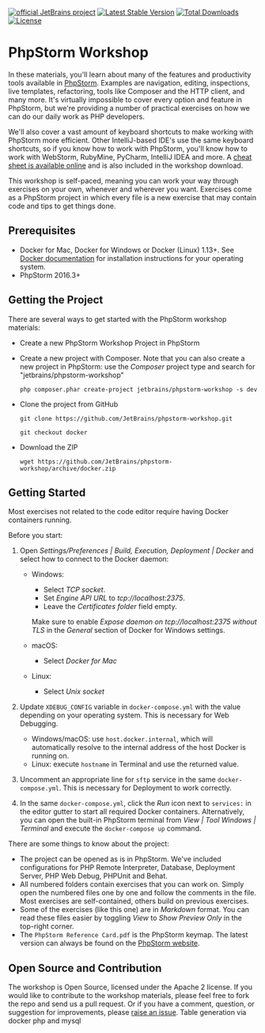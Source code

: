 [![official JetBrains project](http://jb.gg/badges/official.svg)](https://confluence.jetbrains.com/display/ALL/JetBrains+on+GitHub) [![Latest Stable Version](https://poser.pugx.org/jetbrains/phpstorm-workshop/v/stable.png)](https://packagist.org/packages/jetbrains/phpstorm-workshop) [![Total Downloads](https://poser.pugx.org/jetbrains/phpstorm-workshop/downloads.png)](https://packagist.org/packages/jetbrains/phpstorm-workshop) [![License](https://poser.pugx.org/jetbrains/phpstorm-workshop/license.png)](https://packagist.org/packages/jetbrains/phpstorm-workshop)

# PhpStorm Workshop

In these materials, you'll learn about many of the features and productivity tools available in [PhpStorm](http://www.jetbrains.com/phpstorm). Examples are navigation, editing, inspections, live templates, refactoring, tools like Composer and the HTTP client, and many more. It's virtually impossible to cover every option and feature in PhpStorm, but we're providing a number of practical exercises on how we can do our daily work as PHP developers.

We'll also cover a vast amount of keyboard shortcuts to make working with PhpStorm more efficient. Other IntelliJ-based IDE's use the same keyboard shortcuts, so if you know how to work with PhpStorm, you'll know how to work with WebStorm, RubyMine, PyCharm, IntelliJ IDEA and more. A [cheat sheet is available online](http://bit.ly/1Ni0XJ0) and is also included in the workshop download.

This workshop is self-paced, meaning you can work your way through exercises on your own, whenever and wherever you want. Exercises come as a PhpStorm project in which every file is a new exercise that may contain code and tips to get things done.

## Prerequisites

* Docker for Mac, Docker for Windows or Docker (Linux) 1.13+. See [Docker documentation](https://docs.docker.com/install/) for installation instructions for your operating system. 
* PhpStorm 2016.3+

## Getting the Project

There are several ways to get started with the PhpStorm workshop materials:

* Create a new PhpStorm Workshop Project in PhpStorm

* Create a new project with Composer. Note that you can also create a new project in PhpStorm: use the *Composer* project type and search for "jetbrains/phpstorm-workshop"

    `php composer.phar create-project jetbrains/phpstorm-workshop -s dev`

* Clone the project from GitHub

    `git clone https://github.com/JetBrains/phpstorm-workshop.git`
    
    `git checkout docker`

* Download the ZIP

    `wget https://github.com/JetBrains/phpstorm-workshop/archive/docker.zip`
    
## Getting Started

Most exercises not related to the code editor require having Docker containers running. 

Before you start:

1. Open *Settings/Preferences | Build, Execution, Deployment | Docker* and select how to connect to the Docker daemon:

    * Windows:  
        * Select *TCP socket*.
        * Set *Engine API URL* to *tcp://localhost:2375*.
        * Leave the *Certificates folder* field empty.
            
        Make sure to enable *Expose daemon on tcp://localhost:2375 without TLS* in the *General* section of Docker for Windows settings.
        
    * macOS: 
        
        * Select *Docker for Mac*
    
    * Linux:
        * Select *Unix socket*

2. Update `XDEBUG_CONFIG` variable in `docker-compose.yml` with the value depending on your operating system. This is necessary for Web Debugging.
    
    * Windows/macOS: use `host.docker.internal`, which will automatically resolve to the internal address of the host Docker is running on.
    * Linux: execute `hostname` in Terminal and use the returned value.

3. Uncomment an appropriate line for `sftp` service in the same `docker-compose.yml`. This is necessary for Deployment to work correctly.

4. In the same `docker-compose.yml`, click the *Run* icon next to `services:` in the editor gutter to start all required Docker containers. Alternatively, you can open the built-in PhpStorm terminal from *View | Tool Windows | Terminal* and execute the `docker-compose up` command.

There are some things to know about the project:

* The project can be opened as is in PhpStorm. We've included configurations for PHP Remote Interpreter, Database, Deployment Server, PHP Web Debug, PHPUnit and Behat.
* All numbered folders contain exercises that you can work on. Simply open the numbered files one by one and follow the comments in the file. Most exercises are self-contained, others build on previous exercises.
* Some of the exercises (like this one) are in *Markdown* format. You can read these files easier by toggling *View* to *Show Preview Only* in the top-right corner.
* The `PhpStorm Reference Card.pdf` is the PhpStorm keymap. The latest version can always be found on the [PhpStorm website](http://bit.ly/1Ni0XJ0).

## Open Source and Contribution
The workshop is Open Source, licensed under the Apache 2 license. If you would like to contribute to the workshop materials, please feel free to fork the repo and send us a pull request. Or if you have a comment, question, or suggestion for improvements, please [raise an issue](https://github.com/JetBrains/phpstorm-workshop/issues).
Table generation via docker php and mysql

